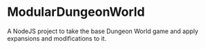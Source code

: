 # ModularDungeonWorld
A NodeJS project to take the base Dungeon World game and apply expansions and modifications to it.
